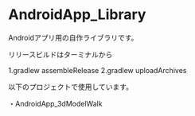 # AndroidApp_Library
Androidアプリ用の自作ライブラリです。

リリースビルドはターミナルから

1.gradlew assembleRelease
2.gradlew uploadArchives

以下のプロジェクトで使用しています。  
  
・AndroidApp_3dModelWalk
